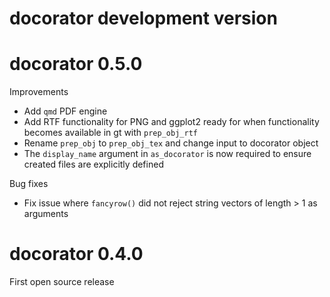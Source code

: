# docorator development version

# docorator 0.5.0

Improvements
* Add `qmd` PDF engine
* Add RTF functionality for PNG and ggplot2 ready for when functionality becomes available in gt with `prep_obj_rtf`
* Rename `prep_obj` to `prep_obj_tex` and change input to docorator object
* The `display_name` argument in `as_docorator` is now required to ensure created files are explicitly defined

Bug fixes
* Fix issue where `fancyrow()` did not reject string vectors of length > 1 as arguments

# docorator 0.4.0

First open source release
